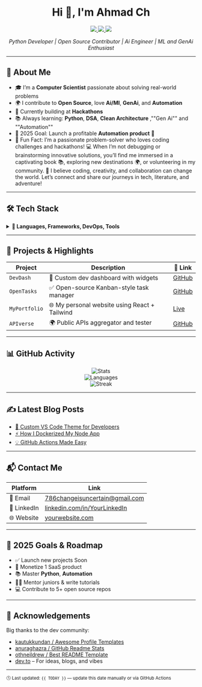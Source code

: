 <!-- ========================== HEADER ========================== -->

<h1 align="center">Hi 👋, I'm Ahmad Ch</h1>

<p align="center">
  <a href="https://github.com/Devahmad-ch">
    <img src="https://img.shields.io/badge/GitHub-Ahmad Ch-181717?style=for-the-badge&logo=github" />
  </a>
  <a href="https://linkedin.com/in/ahmad-ch10">
    <img src="https://img.shields.io/badge/LinkedIn-Ahmad Ch-blue?style=for-the-badge&logo=linkedin" />
  </a>
  </a>
  <a href="786changeisuncertain@gmail.com">
    <img src="https://img.shields.io/badge/Email-786changeisuncertain@gmail.com-red?style=for-the-badge&logo=gmail" />
  </a>
</p>

<p align="center">  
  <em>Python Developer | Open Source Contributor | Ai Engineer | ML and GenAi Enthusiast</em>
</p>

---

## 🧠 About Me

- 🎓 I’m a **Computer Scientist** passionate about solving real-world problems  
- 🌍 I contribute to **Open Source**, love **Ai/Ml**, **GenAi**, and **Automation**  
- 💼 Currently building at **Hackathons**  
- 📚 Always learning: **Python**, **DSA**, **Clean Architecture** ,""Gen Ai"" and ""Automation""
- 🎯 2025 Goal: Launch a profitable **Automation product** 🚀  
- 🌟 Fun Fact: I’m a passionate problem-solver who loves coding challenges and hackathons! 💻 When I’m not debugging or brainstorming innovative solutions, you’ll find me immersed in a captivating book 📚, exploring new destinations 🌍, or volunteering in my community. 🤝 I believe coding, creativity, and collaboration can change the world. Let’s connect and share our journeys in tech, literature, and adventure!  

---

## 🛠 Tech Stack

<details>
<summary><strong>🔧 Languages, Frameworks, DevOps, Tools</strong></summary>

| Type        | Tools & Technologies |
|-------------|----------------------|
| 💻 **Frontend** | ![HTML](https://img.shields.io/badge/HTML-E34F26?style=flat&logo=html5&logoColor=white) ![CSS](https://img.shields.io/badge/CSS-1572B6?style=flat&logo=css3&logoColor=white) ![JavaScript](https://img.shields.io/badge/JavaScript-F7DF1E?style=flat&logo=javascript&logoColor=black) ![React](https://img.shields.io/badge/React-61DAFB?style=flat&logo=react&logoColor=black) ![TailwindCSS](https://img.shields.io/badge/TailwindCSS-38B2AC?style=flat&logo=tailwind-css&logoColor=white) |
| 🧩 **Backend** | ![Node.js](https://img.shields.io/badge/Node.js-339933?style=flat&logo=node.js&logoColor=white) ![Express.js](https://img.shields.io/badge/Express-000000?style=flat&logo=express&logoColor=white) ![Django](https://img.shields.io/badge/Django-092E20?style=flat&logo=django&logoColor=white) ![Flask](https://img.shields.io/badge/Flask-000000?style=flat&logo=flask&logoColor=white) |
| 🛢️ **Databases** | ![MongoDB](https://img.shields.io/badge/MongoDB-47A248?style=flat&logo=mongodb) ![MySQL](https://img.shields.io/badge/MySQL-4479A1?style=flat&logo=mysql&logoColor=white) ![PostgreSQL](https://img.shields.io/badge/PostgreSQL-336791?style=flat&logo=postgresql&logoColor=white) |
| ☁️ **DevOps / Tools** | ![Docker](https://img.shields.io/badge/Docker-2496ED?style=flat&logo=docker&logoColor=white) ![GitHub Actions](https://img.shields.io/badge/GitHub_Actions-2088FF?style=flat&logo=github-actions&logoColor=white) ![Linux](https://img.shields.io/badge/Linux-FCC624?style=flat&logo=linux&logoColor=black) ![Postman](https://img.shields.io/badge/Postman-FF6C37?style=flat&logo=postman) ![VSCode](https://img.shields.io/badge/VS_Code-007ACC?style=flat&logo=visual-studio-code) |

</details>

---

## 💼 Projects & Highlights

| Project | Description | 🔗 Link |
|--------|-------------|--------|
| `DevDash` | 🔧 Custom dev dashboard with widgets | [GitHub](https://github.com/YourUsername/DevDash) |
| `OpenTasks` | ✅ Open-source Kanban-style task manager | [GitHub](https://github.com/YourUsername/OpenTasks) |
| `MyPortfolio` | 🌐 My personal website using React + Tailwind | [Live](https://yourwebsite.com) |
| `APIverse` | 🌍 Public APIs aggregator and tester | [GitHub](https://github.com/YourUsername/APIverse) |

---

## 📊 GitHub Activity

<p align="center">
  <img src="https://github-readme-stats.vercel.app/api?username=YourUsername&show_icons=true&theme=radical" alt="Stats" />
  <br />
  <img src="https://github-readme-stats.vercel.app/api/top-langs/?username=YourUsername&layout=compact&theme=radical" alt="Languages" />
  <br />
  <img src="https://github-readme-streak-stats.herokuapp.com/?user=YourUsername&theme=radical" alt="Streak" />
</p>

---

## ✍️ Latest Blog Posts

<!-- For automation, use blog-post-workflow GitHub Action -->

- [🧠 Custom VS Code Theme for Developers](https://yourblog.com/vscode-theme)
- [⚡ How I Dockerized My Node App](https://yourblog.com/docker-node)
- [💡 GitHub Actions Made Easy](https://yourblog.com/github-actions)

---

## 📬 Contact Me 

| Platform   | Link |
|------------|------|
| 📧 Email | 786changeisuncertain@gmail.com |
| 💼 LinkedIn | [linkedin.com/in/YourLinkedIn](https://linkedin.com/in/ahmad-ch10) |
| 🌐 Website | [yourwebsite.com](https://yourwebsite.com) |

---

## 🎯 2025 Goals & Roadmap

- ✅ Launch new projects Soon
- 🚀 Monetize 1 SaaS product  
- 📚 Master **Python**, **Automation**  
- 🧑‍🏫 Mentor juniors & write tutorials  
- 💻 Contribute to 5+ open source repos  

---

## 🌟 Acknowledgements

Big thanks to the dev community:

- [kautukkundan / Awesome Profile Templates](https://github.com/kautukkundan/Awesome-Profile-README-templates)  
- [anuraghazra / GitHub Readme Stats](https://github.com/anuraghazra/github-readme-stats)  
- [othneildrew / Best README Template](https://github.com/othneildrew/Best-README-Template)  
- [dev.to](https://dev.to) – For ideas, blogs, and vibes  

---

<sub>🕓 Last updated: `{{ TODAY }}` — update this date manually or via GitHub Actions</sub>

